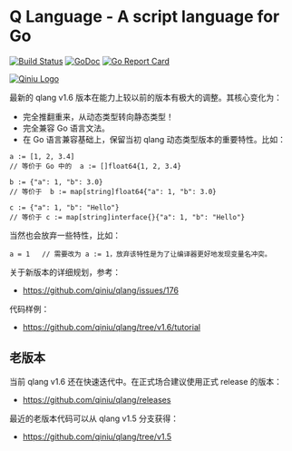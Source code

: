 Q Language - A script language for Go
========

[![Build Status](https://travis-ci.org/qiniu/qlang.png?branch=master)](https://travis-ci.org/qiniu/qlang) [![GoDoc](https://godoc.org/github.com/qiniu/qlang?status.svg)](https://godoc.org/github.com/qiniu/qlang) [![Go Report Card](https://goreportcard.com/badge/github.com/qiniu/qlang)](https://goreportcard.com/report/github.com/qiniu/qlang)

[![Qiniu Logo](http://open.qiniudn.com/logo.png)](http://www.qiniu.com/)

最新的 qlang v1.6 版本在能力上较以前的版本有极大的调整。其核心变化为：

- 完全推翻重来，从动态类型转向静态类型！
- 完全兼容 Go 语言文法。
- 在 Go 语言兼容基础上，保留当初 qlang 动态类型版本的重要特性。比如：

```
a := [1, 2, 3.4]
// 等价于 Go 中的  a := []float64{1, 2, 3.4}

b := {"a": 1, "b": 3.0}
// 等价于  b := map[string]float64{"a": 1, "b": 3.0}

c := {"a": 1, "b": "Hello"}
// 等价于 c := map[string]interface{}{"a": 1, "b": "Hello"}
```

当然也会放弃一些特性，比如：

```
a = 1   // 需要改为 a := 1，放弃该特性是为了让编译器更好地发现变量名冲突。
```

关于新版本的详细规划，参考：

* https://github.com/qiniu/qlang/issues/176

代码样例：

* https://github.com/qiniu/qlang/tree/v1.6/tutorial


## 老版本

当前 qlang v1.6 还在快速迭代中。在正式场合建议使用正式 release 的版本：

* https://github.com/qiniu/qlang/releases

最近的老版本代码可以从 qlang v1.5 分支获得：

* https://github.com/qiniu/qlang/tree/v1.5
